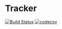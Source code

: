 # Tracker
[![Build Status](https://travis-ci.org/elvolt/tracker.svg?branch=master)](https://travis-ci.org/elvolt/tracker)
[![codecov](https://codecov.io/gh/elvolt/tracker/branch/master/graph/badge.svg?token=SXRKKWADRH)](https://codecov.io/gh/elvolt/tracker)
